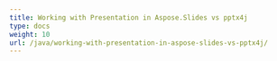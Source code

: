 ```yaml
---
title: Working with Presentation in Aspose.Slides vs pptx4j
type: docs
weight: 10
url: /java/working-with-presentation-in-aspose-slides-vs-pptx4j/
---
```


